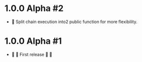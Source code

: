 # 1.0.0 Alpha #2

- :star2: Split chain execution into2 public function for more flexibility.

# 1.0.0 Alpha #1
- :confetti_ball: :tada: First release :tada: :confetti_ball: